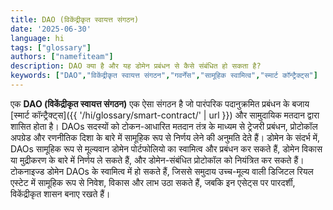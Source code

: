 ```yaml
---
title: DAO (विकेंद्रीकृत स्वायत्त संगठन)
date: '2025-06-30'
language: hi
tags: ["glossary"]
authors: ["namefiteam"]
description: DAO क्या है और यह डोमेन प्रबंधन से कैसे संबंधित हो सकता है?
keywords: ["DAO","विकेंद्रीकृत स्वायत्त संगठन","गवर्नेंस","सामूहिक स्वामित्व","स्मार्ट कॉन्ट्रैक्ट्स"]
---
```



एक **DAO (विकेंद्रीकृत स्वायत्त संगठन)** एक ऐसा संगठन है जो पारंपरिक पदानुक्रमित प्रबंधन के बजाय [स्मार्ट कॉन्ट्रैक्ट्स]({{ '/hi/glossary/smart-contract/' | url }}) और सामुदायिक मतदान द्वारा शासित होता है। DAOs सदस्यों को टोकन-आधारित मतदान तंत्र के माध्यम से ट्रेजरी प्रबंधन, प्रोटोकॉल अपग्रेड और रणनीतिक दिशा के बारे में सामूहिक रूप से निर्णय लेने की अनुमति देते हैं। डोमेन के संदर्भ में, DAOs सामूहिक रूप से मूल्यवान डोमेन पोर्टफोलियो का स्वामित्व और प्रबंधन कर सकते हैं, डोमेन विकास या मुद्रीकरण के बारे में निर्णय ले सकते हैं, और डोमेन-संबंधित प्रोटोकॉल को नियंत्रित कर सकते हैं। टोकनाइज्ड डोमेन DAOs के स्वामित्व में हो सकते हैं, जिससे समुदाय उच्च-मूल्य वाली डिजिटल रियल एस्टेट में सामूहिक रूप से निवेश, विकास और लाभ उठा सकते हैं, जबकि इन एसेट्स पर पारदर्शी, विकेंद्रीकृत शासन बनाए रखते हैं।